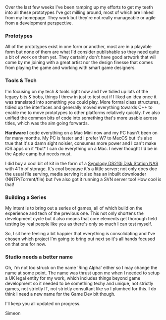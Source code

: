 
Over the last few weeks I've been ramping up my efforts to get my teeth
into all these prototypes I've got milling around, most of which are
linked from my homepage. They work but they're not really manageable or
agile from a development perspective.

### Prototypes

All of the prototypes exist in one form or another, most are in a
playable form but none of them are what I'd consider publishable so they
need quite a bit of work on them yet. They certainly don't have good
artwork that will come by me joining with a great artist nor the design
finesse that comes from playing the game and working with smart game
designers.

### Tools & Tech

I'm focusing on my tech & tools right now and I've tidied up lots of the
legacy bits & bobs, things I threw in just to test out if I liked an
idea once it was translated into something you could play. More formal
class structures, tidied up the interfaces and generally moved
everything towards C++ to enable me to move prototypes to other
platforms relatively quickly. I've also unified the common bits of code
into something that's more usable across titles, which was the aim going
forwards.

**Hardware**
I code everything on a Mac Mini now and my PC hasn't been on for many
months. My PC is faster and I prefer W7 to MacOS but it's also true that
it's a damn sight noisier, consumes more power and I can't make iOS apps
on it \*but\* I can do everything on a Mac. I never thought I'd be in
the Apple camp but needs must.

I did buy a cool bit of kit in the form of a [Synology DS210j Disk
Station
NAS](http://www.amazon.co.uk/gp/product/B002U42XGI?ie=UTF8&tag=gamedevelcons-21&linkCode=as2&camp=1634&creative=19450&creativeASIN=B002U42XGI) with 4Tb of storage. It's cool because it's a little server; not only does doe the usual file serving, media serving it also has an inbuilt downloader (NNTP/Torrent/file) but I've also got it running a SVN server
too! How cool is that!

### Building a Series

My intent is to bring out a series of games, all of which build on the
experience and tech of the previous one. This not only shortens the
development cycle but it also means that core elements get thorough
field testing by real people like you as there's only so much I can test
myself.

So, I sit here feeling a bit happier that everything is consolidating
and I've chosen which project I'm going to bring out next so it's all
hands focused on that one for now.

### Studio needs a better name

Oh, I'm not too struck on the name 'Ring Alpha' either so I may change
the name at some point. The name was thrust upon me when I needed to
setup a UK legal entity for my work, which includes things beyond game
development so it needed to be something techy and unique, not strictly
games, not strictly IT, not strictly consultant like so I plumbed for
this. I do think I need a new name for the Game Dev bit though.

I'll keep you all updated on progress.

Simeon
